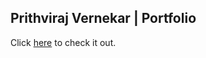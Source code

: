## Prithviraj Vernekar | Portfolio

Click [here](https://prtvi.github.io/portfolio/) to check it out.
